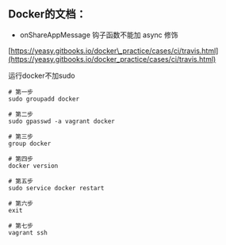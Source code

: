 ## Docker的文档：

* onShareAppMessage 钩子函数不能加 async 修饰

[https://yeasy.gitbooks.io/docker\_practice/cases/ci/travis.html](https://yeasy.gitbooks.io/docker_practice/cases/ci/travis.html)



运行docker不加sudo

```
# 第一步
sudo groupadd docker

# 第二步
sudo gpasswd -a vagrant docker

# 第三步
group docker

# 第四步
docker version

# 第五步
sudo service docker restart

# 第六步
exit

# 第七步
vagrant ssh
```



